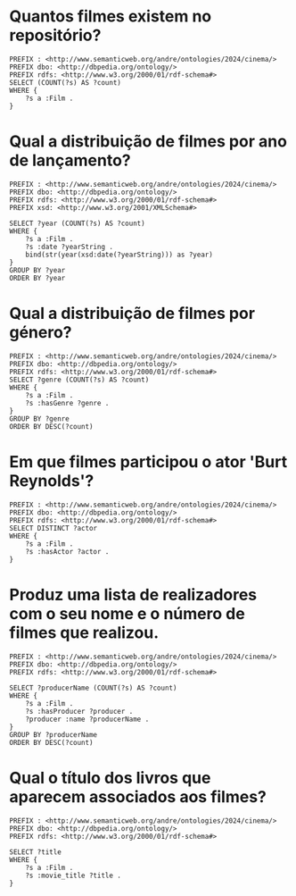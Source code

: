 # Quantos filmes existem no repositório?

```
PREFIX : <http://www.semanticweb.org/andre/ontologies/2024/cinema/>
PREFIX dbo: <http://dbpedia.org/ontology/>
PREFIX rdfs: <http://www.w3.org/2000/01/rdf-schema#>
SELECT (COUNT(?s) AS ?count)
WHERE {
    ?s a :Film .
}
```

# Qual a distribuição de filmes por ano de lançamento?

```
PREFIX : <http://www.semanticweb.org/andre/ontologies/2024/cinema/>
PREFIX dbo: <http://dbpedia.org/ontology/>
PREFIX rdfs: <http://www.w3.org/2000/01/rdf-schema#>
PREFIX xsd: <http://www.w3.org/2001/XMLSchema#>

SELECT ?year (COUNT(?s) AS ?count)
WHERE {
    ?s a :Film .
    ?s :date ?yearString .
    bind(str(year(xsd:date(?yearString))) as ?year)
}
GROUP BY ?year
ORDER BY ?year
```

# Qual a distribuição de filmes por género?
```
PREFIX : <http://www.semanticweb.org/andre/ontologies/2024/cinema/>
PREFIX dbo: <http://dbpedia.org/ontology/>
PREFIX rdfs: <http://www.w3.org/2000/01/rdf-schema#>
SELECT ?genre (COUNT(?s) AS ?count)
WHERE {
    ?s a :Film .
    ?s :hasGenre ?genre .
}
GROUP BY ?genre
ORDER BY DESC(?count)
```

# Em que filmes participou o ator 'Burt Reynolds'?
```
PREFIX : <http://www.semanticweb.org/andre/ontologies/2024/cinema/>
PREFIX dbo: <http://dbpedia.org/ontology/>
PREFIX rdfs: <http://www.w3.org/2000/01/rdf-schema#>
SELECT DISTINCT ?actor
WHERE {
    ?s a :Film .
    ?s :hasActor ?actor .
}
```

# Produz uma lista de realizadores com o seu nome e o número de filmes que realizou.
```
PREFIX : <http://www.semanticweb.org/andre/ontologies/2024/cinema/>
PREFIX dbo: <http://dbpedia.org/ontology/>
PREFIX rdfs: <http://www.w3.org/2000/01/rdf-schema#>

SELECT ?producerName (COUNT(?s) AS ?count)
WHERE {
    ?s a :Film .
    ?s :hasProducer ?producer .
    ?producer :name ?producerName .
}
GROUP BY ?producerName
ORDER BY DESC(?count)
```

# Qual o título dos livros que aparecem associados aos filmes?
```
PREFIX : <http://www.semanticweb.org/andre/ontologies/2024/cinema/>
PREFIX dbo: <http://dbpedia.org/ontology/>
PREFIX rdfs: <http://www.w3.org/2000/01/rdf-schema#>

SELECT ?title
WHERE {
    ?s a :Film .
    ?s :movie_title ?title .
}
```